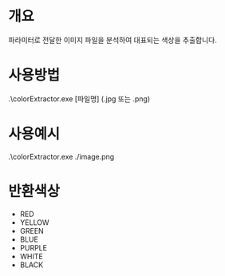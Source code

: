 # 개요
파라미터로 전달한 이미지 파일을 분석하여 대표되는 색상을 추출합니다.

# 사용방법
.\colorExtractor.exe [파일명] (.jpg 또는 .png)

# 사용예시
.\colorExtractor.exe ./image.png

# 반환색상
* RED
* YELLOW
* GREEN
* BLUE
* PURPLE
* WHITE
* BLACK
